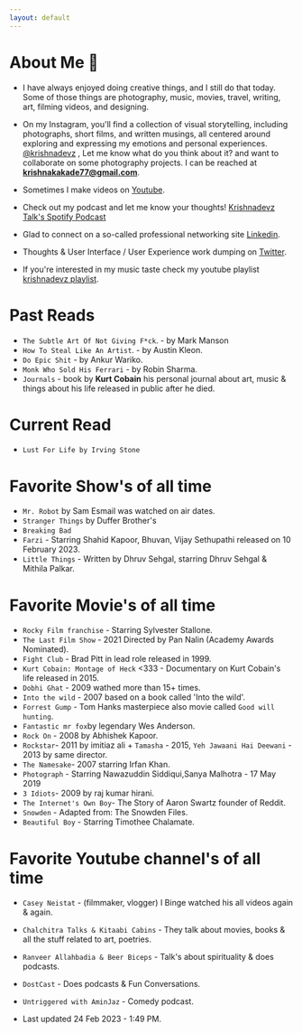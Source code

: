 ```yaml
---
layout: default
---
```


# About Me 📝

* I have always enjoyed doing creative things, and I still do that today. Some of those things are photography, music, movies, travel, writing, art, filming videos, and designing.

* On my Instagram, you'll find a collection of visual storytelling, including photographs, short films, and written musings, all centered around exploring and expressing my emotions and personal experiences. [@krishnadevz](https://www.instagram.com/krishnadevz/) , Let me know what do you think about it? and want to collaborate on some photography projects. I can be reached at **krishnakakade77@gmail.com**. 

* Sometimes I make videos on [Youtube](https://www.youtube.com/channel/UCTtvSf6G8KHpeh2i8t48PsQ).

* Check out my podcast and let me know your thoughts! [Krishnadevz Talk's Spotify Podcast](https://open.spotify.com/show/7G3FrrDdYnYRnzGghcwCyB)

* Glad to connect on a so-called professional networking site [Linkedin](https://www.linkedin.com/in/krishnakakade/).

* Thoughts & User Interface / User Experience work dumping on [Twitter](https://twitter.com/krishnadevz).

* If you're interested in my music taste check my youtube playlist [krishnadevz playlist](https://youtube.com/playlist?list=PLpgxnKQJjhelT86IP_4S-DNQWHNIpaxYo).

# Past Reads
* `The Subtle Art Of Not Giving F*ck`. - by Mark Manson
* `How To Steal Like An Artist`. - by Austin Kleon.
* `Do Epic Shit` - by Ankur Wariko.
* `Monk Who Sold His Ferrari` - by Robin Sharma.
* `Journals` - book by **Kurt Cobain** his personal journal about art, music & things about his life released in public after he died.
    
# Current Read

* `Lust For Life by Irving Stone`

# Favorite Show's of all time 
* `Mr. Robot` by Sam Esmail was watched on air dates.
* `Stranger Things` by Duffer Brother's
* `Breaking Bad`
* `Farzi` - Starring Shahid Kapoor, Bhuvan, Vijay Sethupathi released on 10 February 2023.
* `Little Things` - Written by Dhruv Sehgal, starring Dhruv Sehgal & Mithila Palkar.
# Favorite Movie's of all time 
* `Rocky Film franchise` - Starring Sylvester Stallone.
* `The Last Film Show` - 2021 Directed by Pan Nalin (Academy Awards Nominated).
* `Fight Club` - Brad Pitt in lead role released in 1999.
* `Kurt Cobain: Montage of Heck` <333 - Documentary on Kurt Cobain's life released in 2015. 
* `Dobhi Ghat` - 2009 wathed more than 15+ times.
* `Into the wild` - 2007 based on a book called 'Into the wild'.
* `Forrest Gump` - Tom Hanks masterpiece also movie called `Good will hunting`.
* `Fantastic mr fox`by legendary Wes Anderson.
* `Rock On` - 2008 by Abhishek Kapoor.
* `Rockstar`- 2011 by imitiaz ali + `Tamasha` - 2015, `Yeh Jawaani Hai Deewani` - 2013 by same director. 
* `The Namesake`- 2007 starring Irfan Khan.
* `Photograph` - Starring Nawazuddin Siddiqui,Sanya Malhotra - 17 May 2019 
* `3 Idiots`- 2009 by raj kumar hirani. 
* `The Internet's Own Boy`- The Story of Aaron Swartz founder of Reddit.
* `Snowden` - Adapted from: The Snowden Files.
* `Beautiful Boy` - Starring Timothee Chalamate.

# Favorite Youtube channel's of all time 
* `Casey Neistat` - (filmmaker, vlogger) I Binge watched his all videos again & again.
* `Chalchitra Talks & Kitaabi Cabins` - They talk about movies, books & all the stuff related to art, poetries.
* `Ranveer Allahbadia & Beer Biceps` - Talk's about spirituality & does podcasts.
* `DostCast` - Does podcasts & Fun Conversations.
* `Untriggered with AminJaz` - Comedy podcast.

* Last updated 24 Feb 2023 - 1:49 PM. 

